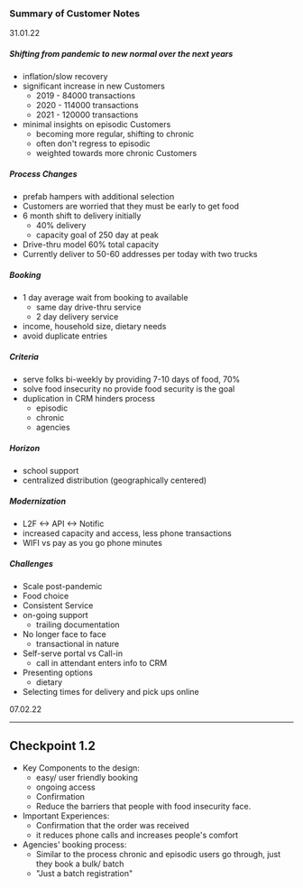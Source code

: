 
### Summary of Customer Notes

31.01.22

##### Shifting from pandemic to new normal over the next years
- inflation/slow recovery
- significant increase in new Customers
  - 2019 -  84000 transactions
  - 2020 - 114000 transactions
  - 2021 - 120000 transactions
- minimal insights on episodic Customers
  - becoming more regular, shifting to chronic
  - often don't regress to episodic
  - weighted towards more chronic Customers

##### Process Changes
- prefab hampers with additional selection
- Customers are worried that they must be early to get food
- 6 month shift to delivery initially
  - 40% delivery
  - capacity goal of 250 day at peak
- Drive-thru model 60% total capacity
- Currently deliver to 50-60 addresses per today with two trucks

##### Booking
- 1 day average wait from booking to available
  - same day drive-thru service
  - 2 day delivery service
- income, household size, dietary needs
- avoid duplicate entries

##### Criteria
- serve folks bi-weekly by providing 7-10 days of food, 70%
- solve food insecurity no provide food security is the goal
- duplication in CRM hinders process
    - episodic
    - chronic
    - agencies

##### Horizon
- school support
- centralized distribution (geographically centered)

##### Modernization
- L2F <-> API <-> Notific
- increased capacity and access, less phone transactions
- WIFI vs pay as you go phone minutes

##### Challenges
- Scale post-pandemic
- Food choice
- Consistent Service
- on-going support
  - trailing documentation
- No longer face to face
  - transactional in nature
- Self-serve portal vs Call-in
  - call in attendant enters info to CRM
- Presenting options
  - dietary
- Selecting times for delivery and pick ups online

07.02.22

---
## Checkpoint 1.2
- Key Components to the design: 
  - easy/ user friendly booking 
  - ongoing access 
  - Confirmation 
  - Reduce the barriers that people with food insecurity face. 
- Important Experiences: 
   - Confirmation that the order was received 
    - it reduces phone calls and increases people's comfort 
- Agencies' booking process:
  - Similar to the process chronic and episodic users go through, just they book a bulk/ batch 
  - "Just a batch registration" 
